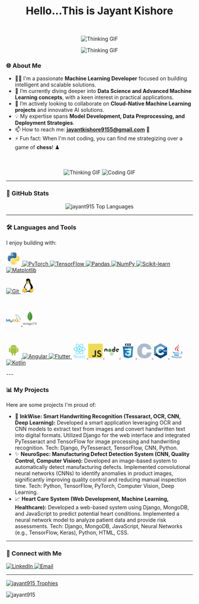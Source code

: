 <h1 align="center">Hello...This is Jayant Kishore</h1>

<br>
<p align="center">
    <img src="https://media1.giphy.com/media/v1.Y2lkPTc5MGI3NjExY2owN3hmZ2s3eTl4Z21nZDNwaTBtMDIwdnk2bDAwYnVleHI5cWFubCZlcD12MV9pbnRlcm5hbF9naWZfYnlfaWQmY3Q9Zw/HeCoPCBcvMrfzIT4aj/giphy.gif" alt="Thinking GIF" height=250 width="850" />
  </p>
<p align="center">
    <img src="https://media1.giphy.com/media/v1.Y2lkPTc5MGI3NjExZXl6MW9xNjZqMmg4MGlkdzdmZXR3b2Jobmk3b3VncXlheWJwcDYwayZlcD12MV9pbnRlcm5hbF9naWZfYnlfaWQmY3Q9Zw/HCevnBRJE6Z6n2VqlG/giphy.gif" alt="Thinking GIF" height=250 width="550" />

  </p>

### 🌐 About Me

- 👨‍💻 I'm a passionate **Machine Learning Developer** focused on building intelligent and scalable solutions.
- 🌱 I’m currently diving deeper into **Data Science and Advanced Machine Learning concepts**, with a keen interest in practical applications.
- 🤝 I’m actively looking to collaborate on **Cloud-Native Machine Learning projects** and innovative AI solutions.
- 💡 My expertise spans **Model Development, Data Preprocessing, and Deployment Strategies**.
- 📫 How to reach me: **jayantkishore9155@gmail.com** 📧
- ⚡ Fun fact: When I'm not coding, you can find me strategizing over a game of **chess**! ♟️

<br>
<p align="center">
 <img src="https://media3.giphy.com/media/v1.Y2lkPTc5MGI3NjExazMyaWZ5aTN2ZzRzejY3Zml0cXl2bng0MnUwNW1rMm9mdHNjcXVrbSZlcD12MV9pbnRlcm5hbF9naWZfYnlfaWQmY3Q9Zw/6OrCT1jVbonHG/giphy.gif" alt="Thinking GIF" width="350" />
  <img src="https://media3.giphy.com/media/v1.Y2lkPTc5MGI3NjExdndlbXcwZXZidXRsaHdiYW9peWp1YnZxb3Jtamtmc2VydHpydjdpNiZlcD12MV9pbnRlcm5hbF9naWZfYnlfaWQmY3Q9Zw/xTiTnx37nc3vjsdeLK/giphy.gif" alt="Coding GIF" width="350" />
</p>

---

### 🚀 GitHub Stats

<p align="center">
  <img src="https://github-readme-stats.vercel.app/api/top-langs?username=jayant915&show_icons=true&locale=en&layout=compact&theme=nord" alt="jayant915 Top Languages" />
</p>

---

### 🛠️ Languages and Tools

I enjoy building with:
<p align="left">
  <a href="https://www.python.org" target="_blank" rel="noreferrer"> <img src="https://raw.githubusercontent.com/devicons/devicon/master/icons/python/python-original.svg" alt="Python" width="40" height="40"/> </a>
  <a href="https://pytorch.org/" target="_blank" rel="noreferrer"> <img src="https://www.vectorlogo.zone/logos/pytorch/pytorch-icon.svg" alt="PyTorch" width="40" height="40"/> </a>
  <a href="https://www.tensorflow.org" target="_blank" rel="noreferrer"> <img src="https://www.vectorlogo.zone/logos/tensorflow/tensorflow-icon.svg" alt="TensorFlow" width="40" height="40"/> </a>
  <a href="https://pandas.pydata.org/" target="_blank" rel="noreferrer"> <img src="https://cdn.jsdelivr.net/gh/devicons/devicon@latest/icons/pandas/pandas-original.svg" alt="Pandas" width="40" height="40"/> </a>
  <a href="https://numpy.org/" target="_blank" rel="noreferrer"> <img src="https://cdn.jsdelivr.net/gh/devicons/devicon@latest/icons/numpy/numpy-original.svg" alt="NumPy" width="40" height="40"/> </a>
  <a href="https://scikit-learn.org/" target="_blank" rel="noreferrer"> <img src="https://cdn.jsdelivr.net/gh/devicons/devicon@latest/icons/scikitlearn/scikitlearn-original.svg" alt="Scikit-learn" width="40" height="40"/> </a>
  <a href="https://matplotlib.org/" target="_blank" rel="noreferrer"> <img src="https://cdn.jsdelivr.net/gh/devicons/devicon@latest/icons/matplotlib/matplotlib-original.svg" alt="Matplotlib" width="40" height="40"/> </a>

  <br>

  <a href="https://git-scm.com/" target="_blank" rel="noreferrer"> <img src="https://www.vectorlogo.zone/logos/git-scm/git-scm-icon.svg" alt="Git" width="40" height="40"/> </a>
  <a href="https://www.linux.org/" target="_blank" rel="noreferrer"> <img src="https://raw.githubusercontent.com/devicons/devicon/master/icons/linux/linux-original.svg" alt="Linux" width="40" height="40"/> </a>
  
  <br>

  <a href="https://www.mysql.com/" target="_blank" rel="noreferrer"> <img src="https://raw.githubusercontent.com/devicons/devicon/master/icons/mysql/mysql-original-wordmark.svg" alt="MySQL" width="40" height="40"/> </a>
  <a href="https://www.mongodb.com/" target="_blank" rel="noreferrer"> <img src="https://raw.githubusercontent.com/devicons/devicon/master/icons/mongodb/mongodb-original-wordmark.svg" alt="MongoDB" width="40" height="40"/> </a>

  <br>

  <a href="https://developer.android.com" target="_blank" rel="noreferrer"> <img src="https://raw.githubusercontent.com/devicons/devicon/master/icons/android/android-original-wordmark.svg" alt="Android" width="40" height="40"/> </a>
  <a href="https://angular.io" target="_blank" rel="noreferrer"> <img src="https://angular.io/assets/images/logos/angular/angular.svg" alt="Angular" width="40" height="40"/> </a>
  <a href="https://flutter.dev" target="_blank" rel="noreferrer"> <img src="https://www.vectorlogo.zone/logos/flutterio/flutterio-icon.svg" alt="Flutter" width="40" height="40"/> </a>
  <a href="https://reactjs.org/" target="_blank" rel="noreferrer"> <img src="https://raw.githubusercontent.com/devicons/devicon/master/icons/react/react-original-wordmark.svg" alt="React" width="40" height="40"/> </a>
  <a href="https://developer.mozilla.org/en-US/docs/Web/JavaScript" target="_blank" rel="noreferrer"> <img src="https://raw.githubusercontent.com/devicons/devicon/master/icons/javascript/javascript-original.svg" alt="JavaScript" width="40" height="40"/> </a>
  <a href="https://nodejs.org" target="_blank" rel="noreferrer"> <img src="https://raw.githubusercontent.com/devicons/devicon/master/icons/nodejs/nodejs-original-wordmark.svg" alt="Node.js" width="40" height="40"/> </a>
  <a href="https://www.w3schools.com/css/" target="_blank" rel="noreferrer"> <img src="https://raw.githubusercontent.com/devicons/devicon/master/icons/css3/css3-original-wordmark.svg" alt="CSS3" width="40" height="40"/> </a>
  <a href="https://www.cprogramming.com/" target="_blank" rel="noreferrer"> <img src="https://raw.githubusercontent.com/devicons/devicon/master/icons/c/c-original.svg" alt="C" width="40" height="40"/> </a>
  <a href="https://www.w3schools.com/cpp/" target="_blank" rel="noreferrer"> <img src="https://raw.githubusercontent.com/devicons/devicon/master/icons/cplusplus/cplusplus-original.svg" alt="C++" width="40" height="40"/> </a>
  <a href="https://www.java.com" target="_blank" rel="noreferrer"> <img src="https://raw.githubusercontent.com/devicons/devicon/master/icons/java/java-original.svg" alt="Java" width="40" height="40"/> </a>
  <a href="https://kotlinlang.org" target="_blank" rel="noreferrer"> <img src="https://www.vectorlogo.zone/logos/kotlinlang/kotlinlang-icon.svg" alt="Kotlin" width="40" height="40"/> </a>
</p>
---

### 📊 My Projects

Here are some projects I'm proud of:

- 🚀  **InkWise: Smart Handwriting Recognition (Tessaract, OCR, CNN, Deep Learning):** Developed a smart application leveraging OCR and CNN models to extract text from images and convert handwritten text into digital formats. Utilized Django for the web interface and integrated PyTesseract and TensorFlow for image processing and handwriting recognition. Tech: Django, PyTesseract, TensorFlow, CNN, Python. 
- ✨ **NeuroSpec: Manufacturing Defect Detection System (CNN, Quality Control, Computer Vision):**  Developed an image-based system to automatically detect manufacturing defects. Implemented convolutional neural networks (CNNs) to identify anomalies in product images, significantly improving quality control and reducing manual inspection time. Tech: Python, TensorFlow, PyTorch, Computer Vision, Deep Learning. 
- 📈 **Heart  Care  System  (Web Development, Machine  Learning,  Healthcare):**  Developed a web-based system using Django, MongoDB, and JavaScript to predict potential heart conditions. Implemented a neural network model to analyze patient data and provide risk assessments. Tech: Django, MongoDB, JavaScript, Neural Networks (e.g., TensorFlow, Keras), Python, HTML, CSS. 

---

### 🤝 Connect with Me

<p align="left">
  <a href="https://www.linkedin.com/in/jayant-kishore-595a84326/" target="_blank" rel="noreferrer">
    <img src="https://img.shields.io/badge/-LinkedIn-0077B5?style=flat&logo=linkedin&logoColor=white" alt="LinkedIn" />
  </a>
  <a href="mailto:jayantkishore9155@gmail.com" target="_blank" rel="noreferrer">
    <img src="https://img.shields.io/badge/-Email-D14836?style=flat&logo=gmail&logoColor=white" alt="Email" />
  </a>
</p>

---

<p align="left"> <a href="https://github.com/ryo-ma/github-profile-trophy"><img src="https://github-profile-trophy.vercel.app/?username=jayant915&theme=nord" alt="jayant915 Trophies" /></a> </p>
<p align="left"> <img src="https://komarev.com/ghpvc/?username=jayant915&label=Profile%20views&color=0e75b6&style=flat" alt="jayant915" /> </p>
